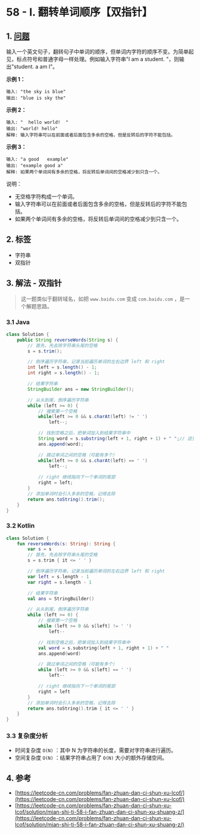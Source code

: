 # 58 - I. 翻转单词顺序【双指针】

## 1. [问题](https://leetcode-cn.com/problems/fan-zhuan-dan-ci-shun-xu-lcof/)

输入一个英文句子，翻转句子中单词的顺序，但单词内字符的顺序不变。为简单起见，标点符号和普通字母一样处理。例如输入字符串"I am a student. "，则输出"student. a am I"。

**示例 1：**

```text
输入: "the sky is blue"
输出: "blue is sky the"
```

**示例 2：**

```text
输入: "  hello world!  "
输出: "world! hello"
解释: 输入字符串可以在前面或者后面包含多余的空格，但是反转后的字符不能包括。
```

**示例 3：**

```text
输入: "a good   example"
输出: "example good a"
解释: 如果两个单词间有多余的空格，将反转后单词间的空格减少到只含一个。
```

说明：

* 无空格字符构成一个单词。 
* 输入字符串可以在前面或者后面包含多余的空格，但是反转后的字符不能包括。 
* 如果两个单词间有多余的空格，将反转后单词间的空格减少到只含一个。

## 2. 标签

* 字符串
* 双指针

## 3. 解法 - 双指针

> 这一题类似于翻转域名，如把 `www.baidu.com` 变成 `com.baidu.com` ，是一个解题思路。

### 3.1 Java 

```java
class Solution {
    public String reverseWords(String s) {
        // 首先，先去除字符串头尾的空格
        s = s.trim();

        // 倒序遍历字符串，记录当前遍历单词的左右边界 left 和 right
        int left = s.length() - 1;
        int right = s.length() - 1;

        // 结果字符串
        StringBuilder ans = new StringBuilder();

        // 从头到尾，倒序遍历字符串
        while (left >= 0) {
            // 搜索第一个空格
            while(left >= 0 && s.charAt(left) != ' ')
                left--;

            // 找到空格之后，把单词加入到结果字符串中
            String word = s.substring(left + 1, right + 1) + " ";// 这里要记得加空格
            ans.append(word);

            // 跳过单词之间的空格（可能有多个）
            while(left >= 0 && s.charAt(left) == ' ')
                left--;
            
            // right 继续指向下一个单词的尾部
            right = left;
        }
        // 添加单词时会引入多余的空格，记得去除
        return ans.toString().trim();
    }
}
```

### 3.2 Kotlin

```kotlin
class Solution {
    fun reverseWords(s: String): String {
        var s = s
        // 首先，先去除字符串头尾的空格
        s = s.trim { it <= ' ' }

        // 倒序遍历字符串，记录当前遍历单词的左右边界 left 和 right
        var left = s.length - 1
        var right = s.length - 1

        // 结果字符串
        val ans = StringBuilder()

        // 从头到尾，倒序遍历字符串
        while (left >= 0) {
            // 搜索第一个空格
            while (left >= 0 && s[left] != ' ')
                left--

            // 找到空格之后，把单词加入到结果字符串中
            val word = s.substring(left + 1, right + 1) + " "
            ans.append(word)

            // 跳过单词之间的空格（可能有多个）
            while (left >= 0 && s[left] == ' ')
                left--

            // right 继续指向下一个单词的尾部
            right = left
        }
        // 添加单词时会引入多余的空格，记得去除
        return ans.toString().trim { it <= ' ' }
    }
}
```

### 3.3 复杂度分析

* 时间复杂度 `O(N)` ：其中 N 为字符串的长度，需要对字符串进行遍历。
* 空间复杂度 `O(N)` ：结果字符串占用了 `O(N)` 大小的额外存储空间。

## 4. 参考

* [https://leetcode-cn.com/problems/fan-zhuan-dan-ci-shun-xu-lcof/](https://leetcode-cn.com/problems/fan-zhuan-dan-ci-shun-xu-lcof/)
* [https://leetcode-cn.com/problems/fan-zhuan-dan-ci-shun-xu-lcof/solution/mian-shi-ti-58-i-fan-zhuan-dan-ci-shun-xu-shuang-z/](https://leetcode-cn.com/problems/fan-zhuan-dan-ci-shun-xu-lcof/solution/mian-shi-ti-58-i-fan-zhuan-dan-ci-shun-xu-shuang-z/)

